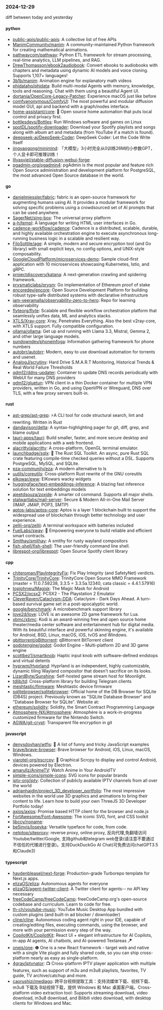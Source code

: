 ### 2024-12-29
diff between today and yesterday

#### python
* [public-apis/public-apis](https://github.com/public-apis/public-apis): A collective list of free APIs
* [ManimCommunity/manim](https://github.com/ManimCommunity/manim): A community-maintained Python framework for creating mathematical animations.
* [pathwaycom/pathway](https://github.com/pathwaycom/pathway): Python ETL framework for stream processing, real-time analytics, LLM pipelines, and RAG.
* [DrewThomasson/ebook2audiobook](https://github.com/DrewThomasson/ebook2audiobook): Convert ebooks to audiobooks with chapters and metadata using dynamic AI models and voice cloning. Supports 1,107+ languages!
* [3b1b/manim](https://github.com/3b1b/manim): Animation engine for explanatory math videos
* [phidatahq/phidata](https://github.com/phidatahq/phidata): Build multi-modal Agents with memory, knowledge, tools and reasoning. Chat with them using a beautiful Agent UI.
* [dortania/OpenCore-Legacy-Patcher](https://github.com/dortania/OpenCore-Legacy-Patcher): Experience macOS just like before
* [comfyanonymous/ComfyUI](https://github.com/comfyanonymous/ComfyUI): The most powerful and modular diffusion model GUI, api and backend with a graph/nodes interface.
* [home-assistant/core](https://github.com/home-assistant/core): 🏡 Open source home automation that puts local control and privacy first.
* [bottlesdevs/Bottles](https://github.com/bottlesdevs/Bottles): Run Windows software and games on Linux
* [spotDL/spotify-downloader](https://github.com/spotDL/spotify-downloader): Download your Spotify playlists and songs along with album art and metadata (from YouTube if a match is found).
* [deepseek-ai/DeepSeek-Coder](https://github.com/deepseek-ai/DeepSeek-Coder): DeepSeek Coder: Let the Code Write Itself
* [jingyaogong/minimind](https://github.com/jingyaogong/minimind): 「大模型」3小时完全从0训练26M的小参数GPT，个人显卡即可推理训练！
* [lllyasviel/stable-diffusion-webui-forge](https://github.com/lllyasviel/stable-diffusion-webui-forge): 
* [pgadmin-org/pgadmin4](https://github.com/pgadmin-org/pgadmin4): pgAdmin is the most popular and feature rich Open Source administration and development platform for PostgreSQL, the most advanced Open Source database in the world.

#### go
* [danielmiessler/fabric](https://github.com/danielmiessler/fabric): fabric is an open-source framework for augmenting humans using AI. It provides a modular framework for solving specific problems using a crowdsourced set of AI prompts that can be used anywhere.
* [SagerNet/sing-box](https://github.com/SagerNet/sing-box): The universal proxy platform
* [a-h/templ](https://github.com/a-h/templ): A language for writing HTML user interfaces in Go.
* [cadence-workflow/cadence](https://github.com/cadence-workflow/cadence): Cadence is a distributed, scalable, durable, and highly available orchestration engine to execute asynchronous long-running business logic in a scalable and resilient way.
* [FiloSottile/age](https://github.com/FiloSottile/age): A simple, modern and secure encryption tool (and Go library) with small explicit keys, no config options, and UNIX-style composability.
* [GoogleCloudPlatform/microservices-demo](https://github.com/GoogleCloudPlatform/microservices-demo): Sample cloud-first application with 10 microservices showcasing Kubernetes, Istio, and gRPC.
* [projectdiscovery/katana](https://github.com/projectdiscovery/katana): A next-generation crawling and spidering framework.
* [prysmaticlabs/prysm](https://github.com/prysmaticlabs/prysm): Go implementation of Ethereum proof of stake
* [encoredev/encore](https://github.com/encoredev/encore): Open Source Development Platform for building robust type-safe distributed systems with declarative infrastructure
* [iam-veeramalla/observability-zero-to-hero](https://github.com/iam-veeramalla/observability-zero-to-hero): Repo for learning observability
* [flyteorg/flyte](https://github.com/flyteorg/flyte): Scalable and flexible workflow orchestration platform that seamlessly unifies data, ML and analytics stacks.
* [XTLS/Xray-core](https://github.com/XTLS/Xray-core): Xray, Penetrates Everything. Also the best v2ray-core, with XTLS support. Fully compatible configuration.
* [ollama/ollama](https://github.com/ollama/ollama): Get up and running with Llama 3.3, Mistral, Gemma 2, and other large language models.
* [sundowndev/phoneinfoga](https://github.com/sundowndev/phoneinfoga): Information gathering framework for phone numbers
* [autobrr/autobrr](https://github.com/autobrr/autobrr): Modern, easy to use download automation for torrents and usenet.
* [AnalogJ/scrutiny](https://github.com/AnalogJ/scrutiny): Hard Drive S.M.A.R.T Monitoring, Historical Trends & Real World Failure Thresholds
* [qdm12/ddns-updater](https://github.com/qdm12/ddns-updater): Container to update DNS records periodically with WebUI for many DNS providers
* [qdm12/gluetun](https://github.com/qdm12/gluetun): VPN client in a thin Docker container for multiple VPN providers, written in Go, and using OpenVPN or Wireguard, DNS over TLS, with a few proxy servers built-in.

#### rust
* [ast-grep/ast-grep](https://github.com/ast-grep/ast-grep): ⚡A CLI tool for code structural search, lint and rewriting. Written in Rust
* [dandavison/delta](https://github.com/dandavison/delta): A syntax-highlighting pager for git, diff, grep, and blame output
* [tauri-apps/tauri](https://github.com/tauri-apps/tauri): Build smaller, faster, and more secure desktop and mobile applications with a web frontend.
* [alacritty/alacritty](https://github.com/alacritty/alacritty): A cross-platform, OpenGL terminal emulator.
* [launchbadge/sqlx](https://github.com/launchbadge/sqlx): 🧰 The Rust SQL Toolkit. An async, pure Rust SQL crate featuring compile-time checked queries without a DSL. Supports PostgreSQL, MySQL, and SQLite.
* [eza-community/eza](https://github.com/eza-community/eza): A modern alternative to ls
* [uutils/coreutils](https://github.com/uutils/coreutils): Cross-platform Rust rewrite of the GNU coreutils
* [elkowar/eww](https://github.com/elkowar/eww): ElKowars wacky widgets
* [huggingface/text-embeddings-inference](https://github.com/huggingface/text-embeddings-inference): A blazing fast inference solution for text embeddings models
* [ajeetdsouza/zoxide](https://github.com/ajeetdsouza/zoxide): A smarter cd command. Supports all major shells.
* [stalwartlabs/mail-server](https://github.com/stalwartlabs/mail-server): Secure & Modern All-in-One Mail Server (IMAP, JMAP, POP3, SMTP)
* [aptos-labs/aptos-core](https://github.com/aptos-labs/aptos-core): Aptos is a layer 1 blockchain built to support the widespread use of blockchain through better technology and user experience.
* [zellij-org/zellij](https://github.com/zellij-org/zellij): A terminal workspace with batteries included
* [FuelLabs/sway](https://github.com/FuelLabs/sway): 🌴 Empowering everyone to build reliable and efficient smart contracts.
* [Smithay/smithay](https://github.com/Smithay/smithay): A smithy for rusty wayland compositors
* [fish-shell/fish-shell](https://github.com/fish-shell/fish-shell): The user-friendly command line shell.
* [librespot-org/librespot](https://github.com/librespot-org/librespot): Open Source Spotify client library

#### cpp
* [chiteroman/PlayIntegrityFix](https://github.com/chiteroman/PlayIntegrityFix): Fix Play Integrity (and SafetyNet) verdicts.
* [TrinityCore/TrinityCore](https://github.com/TrinityCore/TrinityCore): TrinityCore Open Source MMO Framework (master = 11.0.7.58238, 3.3.5 = 3.3.5a.12340, cata classic = 4.4.1.57916)
* [topjohnwu/Magisk](https://github.com/topjohnwu/Magisk): The Magic Mask for Android
* [PCSX2/pcsx2](https://github.com/PCSX2/pcsx2): PCSX2 - The Playstation 2 Emulator
* [CleverRaven/Cataclysm-DDA](https://github.com/CleverRaven/Cataclysm-DDA): Cataclysm - Dark Days Ahead. A turn-based survival game set in a post-apocalyptic world.
* [google/benchmark](https://github.com/google/benchmark): A microbenchmark support library
* [love2d/love](https://github.com/love2d/love): LÖVE is an awesome 2D game framework for Lua.
* [xbmc/xbmc](https://github.com/xbmc/xbmc): Kodi is an award-winning free and open source home theater/media center software and entertainment hub for digital media. With its beautiful interface and powerful skinning engine, it's available for Android, BSD, Linux, macOS, iOS, tvOS and Windows.
* [qbittorrent/qBittorrent](https://github.com/qbittorrent/qBittorrent): qBittorrent BitTorrent client
* [godotengine/godot](https://github.com/godotengine/godot): Godot Engine – Multi-platform 2D and 3D game engine
* [scottbez1/smartknob](https://github.com/scottbez1/smartknob): Haptic input knob with software-defined endstops and virtual detents
* [hyprwm/Hyprland](https://github.com/hyprwm/Hyprland): Hyprland is an independent, highly customizable, dynamic tiling Wayland compositor that doesn't sacrifice on its looks.
* [LizardByte/Sunshine](https://github.com/LizardByte/Sunshine): Self-hosted game stream host for Moonlight.
* [tdlib/td](https://github.com/tdlib/td): Cross-platform library for building Telegram clients
* [meshtastic/firmware](https://github.com/meshtastic/firmware): Meshtastic device firmware
* [sqlitebrowser/sqlitebrowser](https://github.com/sqlitebrowser/sqlitebrowser): Official home of the DB Browser for SQLite (DB4S) project. Previously known as "SQLite Database Browser" and "Database Browser for SQLite". Website at:
* [ethereum/solidity](https://github.com/ethereum/solidity): Solidity, the Smart Contract Programming Language
* [Atmosphere-NX/Atmosphere](https://github.com/Atmosphere-NX/Atmosphere): Atmosphère is a work-in-progress customized firmware for the Nintendo Switch.
* [AGWA/git-crypt](https://github.com/AGWA/git-crypt): Transparent file encryption in git

#### javascript
* [denysdovhan/wtfjs](https://github.com/denysdovhan/wtfjs): 🤪 A list of funny and tricky JavaScript examples
* [brave/brave-browser](https://github.com/brave/brave-browser): Brave browser for Android, iOS, Linux, macOS, Windows.
* [viarotel-org/escrcpy](https://github.com/viarotel-org/escrcpy): 📱 Graphical Scrcpy to display and control Android, devices powered by Electron.
* [amarullz/AnimeTV](https://github.com/amarullz/AnimeTV): Watch Anime in Your AndroidTV
* [simple-icons/simple-icons](https://github.com/simple-icons/simple-icons): SVG icons for popular brands
* [iptv-org/iptv](https://github.com/iptv-org/iptv): Collection of publicly available IPTV channels from all over the world
* [adrianhajdin/project_3D_developer_portfolio](https://github.com/adrianhajdin/project_3D_developer_portfolio): The most impressive websites in the world use 3D graphics and animations to bring their content to life. Learn how to build your own ThreeJS 3D Developer Portfolio today!
* [axios/axios](https://github.com/axios/axios): Promise based HTTP client for the browser and node.js
* [FortAwesome/Font-Awesome](https://github.com/FortAwesome/Font-Awesome): The iconic SVG, font, and CSS toolkit
* [libccy/noname](https://github.com/libccy/noname): 
* [be5invis/Iosevka](https://github.com/be5invis/Iosevka): Versatile typeface for code, from code.
* [netptop/siteproxy](https://github.com/netptop/siteproxy): reverse proxy, online proxy, 反向代理,免翻墙访问Youtube/twitter/Google, 支持github和telegram web登录(请注意不要通过不信任的代理进行登录)。支持DuckDuckGo AI Chat(可免费访问chatGPT3.5和Claude3)

#### typescript
* [haydenbleasel/next-forge](https://github.com/haydenbleasel/next-forge): Production-grade Turborepo template for Next.js apps.
* [elizaOS/eliza](https://github.com/elizaOS/eliza): Autonomous agents for everyone
* [elizaOS/agent-twitter-client](https://github.com/elizaOS/agent-twitter-client): A Twitter client for agents-- no API key necessary
* [freeCodeCamp/freeCodeCamp](https://github.com/freeCodeCamp/freeCodeCamp): freeCodeCamp.org's open-source codebase and curriculum. Learn to code for free.
* [th-ch/youtube-music](https://github.com/th-ch/youtube-music): YouTube Music Desktop App bundled with custom plugins (and built-in ad blocker / downloader)
* [cline/cline](https://github.com/cline/cline): Autonomous coding agent right in your IDE, capable of creating/editing files, executing commands, using the browser, and more with your permission every step of the way.
* [CopilotKit/CopilotKit](https://github.com/CopilotKit/CopilotKit): React UI + elegant infrastructure for AI Copilots, in-app AI agents, AI chatbots, and AI-powered Textareas 🪁
* [onejs/one](https://github.com/onejs/one): ❶ One is a new React framework - target web and native with a single Vite plugin and fully shared code, so you can ship cross-platform nearly as easy as single-platform.
* [4gray/iptvnator](https://github.com/4gray/iptvnator): 📺 Cross-platform IPTV player application with multiple features, such as support of m3u and m3u8 playlists, favorites, TV guide, TV archive/catchup and more.
* [caorushizi/mediago](https://github.com/caorushizi/mediago): 跨平台视频提取工具：支持流媒体下载、视频下载、m3u8 下载及 B站视频下载，提供 Windows 和 Mac 桌面客户端。Cross-platform video extraction tool: Supports streaming download, video download, m3u8 download, and Bilibili video download, with desktop clients for Windows and Mac.
